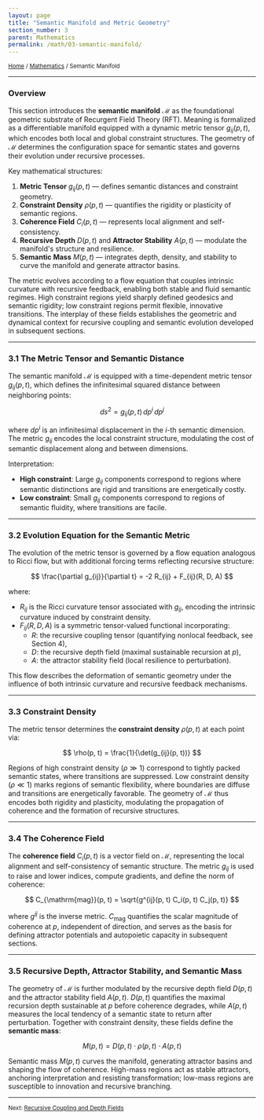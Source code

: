 ```yaml
---
layout: page
title: "Semantic Manifold and Metric Geometry"
section_number: 3
parent: Mathematics
permalink: /math/03-semantic-manifold/
---
```


<small>[Home](/) / [Mathematics](/math/) / Semantic Manifold</small>

---

### Overview

This section introduces the **semantic manifold** $\mathcal{M}$ as the foundational geometric substrate of Recurgent Field Theory (RFT). Meaning is formalized as a differentiable manifold equipped with a dynamic metric tensor $g_{ij}(p, t)$, which encodes both local and global constraint structures. The geometry of $\mathcal{M}$ determines the configuration space for semantic states and governs their evolution under recursive processes.

Key mathematical structures:
1. **Metric Tensor** $g_{ij}(p, t)$ — defines semantic distances and constraint geometry.
2. **Constraint Density** $\rho(p, t)$ — quantifies the rigidity or plasticity of semantic regions.
3. **Coherence Field** $C_i(p, t)$ — represents local alignment and self-consistency.
4. **Recursive Depth** $D(p, t)$ and **Attractor Stability** $A(p, t)$ — modulate the manifold's structure and resilience.
5. **Semantic Mass** $M(p, t)$ — integrates depth, density, and stability to curve the manifold and generate attractor basins.

The metric evolves according to a flow equation that couples intrinsic curvature with recursive feedback, enabling both stable and fluid semantic regimes. High constraint regions yield sharply defined geodesics and semantic rigidity; low constraint regions permit flexible, innovative transitions. The interplay of these fields establishes the geometric and dynamical context for recursive coupling and semantic evolution developed in subsequent sections.

---

### **3.1 The Metric Tensor and Semantic Distance**

The semantic manifold $\mathcal{M}$ is equipped with a time-dependent metric tensor $g_{ij}(p, t)$, which defines the infinitesimal squared distance between neighboring points:

$$
ds^2 = g_{ij}(p, t) \, dp^i \, dp^j
$$

where $dp^i$ is an infinitesimal displacement in the $i$-th semantic dimension. The metric $g_{ij}$ encodes the local constraint structure, modulating the cost of semantic displacement along and between dimensions.

Interpretation:

- **High constraint**: Large $g_{ij}$ components correspond to regions where semantic distinctions are rigid and transitions are energetically costly.
- **Low constraint**: Small $g_{ij}$ components correspond to regions of semantic fluidity, where transitions are facile.

---

### **3.2 Evolution Equation for the Semantic Metric**

The evolution of the metric tensor is governed by a flow equation analogous to Ricci flow, but with additional forcing terms reflecting recursive structure:

$$
\frac{\partial g_{ij}}{\partial t} = -2 R_{ij} + F_{ij}(R, D, A)
$$

where:

- $R_{ij}$ is the Ricci curvature tensor associated with $g_{ij}$, encoding the intrinsic curvature induced by constraint density.
- $F_{ij}(R, D, A)$ is a symmetric tensor-valued functional incorporating:
  - $R$: the recursive coupling tensor (quantifying nonlocal feedback, see Section 4),
  - $D$: the recursive depth field (maximal sustainable recursion at $p$),
  - $A$: the attractor stability field (local resilience to perturbation).

This flow describes the deformation of semantic geometry under the influence of both intrinsic curvature and recursive feedback mechanisms.

---

### **3.3 Constraint Density**

The metric tensor determines the **constraint density** $\rho(p, t)$ at each point via:

$$
\rho(p, t) = \frac{1}{\det(g_{ij}(p, t))}
$$

Regions of high constraint density ($\rho \gg 1$) correspond to tightly packed semantic states, where transitions are suppressed. Low constraint density ($\rho \ll 1$) marks regions of semantic flexibility, where boundaries are diffuse and transitions are energetically favorable. The geometry of $\mathcal{M}$ thus encodes both rigidity and plasticity, modulating the propagation of coherence and the formation of recursive structures.

---

### **3.4 The Coherence Field**

The **coherence field** $C_i(p, t)$ is a vector field on $\mathcal{M}$, representing the local alignment and self-consistency of semantic structure. The metric $g_{ij}$ is used to raise and lower indices, compute gradients, and define the norm of coherence:

$$
C_{\mathrm{mag}}(p, t) = \sqrt{g^{ij}(p, t) C_i(p, t) C_j(p, t)}
$$

where $g^{ij}$ is the inverse metric. $C_{\mathrm{mag}}$ quantifies the scalar magnitude of coherence at $p$, independent of direction, and serves as the basis for defining attractor potentials and autopoietic capacity in subsequent sections.

---

### **3.5 Recursive Depth, Attractor Stability, and Semantic Mass**

The geometry of $\mathcal{M}$ is further modulated by the recursive depth field $D(p, t)$ and the attractor stability field $A(p, t)$. $D(p, t)$ quantifies the maximal recursion depth sustainable at $p$ before coherence degrades, while $A(p, t)$ measures the local tendency of a semantic state to return after perturbation. Together with constraint density, these fields define the **semantic mass**:

$$
M(p, t) = D(p, t) \cdot \rho(p, t) \cdot A(p, t)
$$

Semantic mass $M(p, t)$ curves the manifold, generating attractor basins and shaping the flow of coherence. High-mass regions act as stable attractors, anchoring interpretation and resisting transformation; low-mass regions are susceptible to innovation and recursive branching.

---

<small>Next: [Recursive Coupling and Depth Fields](/math/04-recursive-coupling/)</small>
